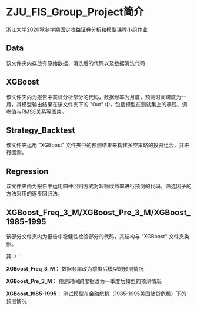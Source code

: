# ZJU_FIS_Group_Project简介

浙江大学2020秋冬学期固定收益证券分析和模型课程小组作业

## Data

该文件夹内存放有原始数据，清洗后的代码以及数据清洗代码

## XGBoost

该文件夹内为报告中实证分析部分的代码，数据频率为月度，预测时间跨度为一月，其模型输出结果在该文件夹下的 "Out" 中，包括模型在测试集上的表现、调参值与RMSE关系等图片。


## Strategy_Backtest

该文件夹运用 "XGBoost" 文件夹中的预测结果来构建多空策略的投资组合，并进行回测。

## Regression

该文件夹内为报告中运用四种回归方式对超额收益率进行预测的代码，筛选因子的方法采用的逐步回归法。

## XGBoost_Freq_3_M/XGBoost_Pre_3_M/XGBoost_1985-1995

该部分文件夹内为报告中稳健性检验部分的代码，其结构与 "XGBoost" 文件夹类似。

其中：

**XGBoost_Freq_3_M：** 数据频率改为季度后模型的预测情况

**XGBoost_Pre_3_M：** 预测时间跨度据改为一季度后模型的预测情况

**XGBoost_1985-1995：** 测试模型在金融危机（1985-1995美国储贷危机）下的预测情况
